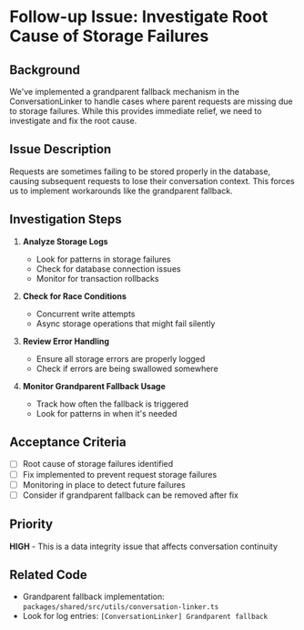 # Follow-up Issue: Investigate Root Cause of Storage Failures

## Background

We've implemented a grandparent fallback mechanism in the ConversationLinker to handle cases where parent requests are missing due to storage failures. While this provides immediate relief, we need to investigate and fix the root cause.

## Issue Description

Requests are sometimes failing to be stored properly in the database, causing subsequent requests to lose their conversation context. This forces us to implement workarounds like the grandparent fallback.

## Investigation Steps

1. **Analyze Storage Logs**

   - Look for patterns in storage failures
   - Check for database connection issues
   - Monitor for transaction rollbacks

2. **Check for Race Conditions**

   - Concurrent write attempts
   - Async storage operations that might fail silently

3. **Review Error Handling**

   - Ensure all storage errors are properly logged
   - Check if errors are being swallowed somewhere

4. **Monitor Grandparent Fallback Usage**
   - Track how often the fallback is triggered
   - Look for patterns in when it's needed

## Acceptance Criteria

- [ ] Root cause of storage failures identified
- [ ] Fix implemented to prevent request storage failures
- [ ] Monitoring in place to detect future failures
- [ ] Consider if grandparent fallback can be removed after fix

## Priority

**HIGH** - This is a data integrity issue that affects conversation continuity

## Related Code

- Grandparent fallback implementation: `packages/shared/src/utils/conversation-linker.ts`
- Look for log entries: `[ConversationLinker] Grandparent fallback`
